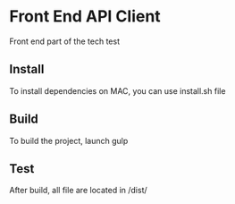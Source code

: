 # Front End API Client
Front end part of the tech test

## Install
To install dependencies on MAC, you can use install.sh file

## Build
To build the project, launch gulp

## Test
After build, all file are located in /dist/

